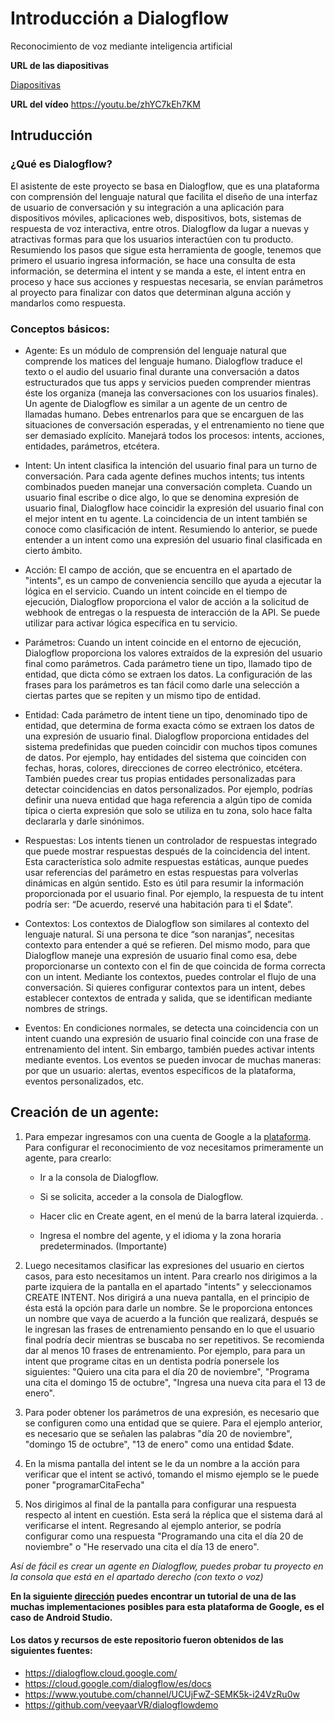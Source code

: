# Introducción a Dialogflow
Reconocimiento de voz mediante inteligencia artificial



**URL de las diapositivas**

[Diapositivas](https://drive.google.com/file/d/1R7PvqGCNkM9r_C0RJ2qzHiW6l0o1zsi1/view?usp=sharing)

**URL del vídeo**
https://youtu.be/zhYC7kEh7KM



## Intruducción

### ¿Qué es Dialogflow? 

El asistente de este proyecto se basa en Dialogflow, que es una plataforma con comprensión del lenguaje natural que facilita el diseño de una interfaz de usuario de conversación y su integración a una aplicación para dispositivos móviles, aplicaciones web, dispositivos, bots, sistemas de respuesta de voz interactiva, entre otros. Dialogflow da lugar a nuevas y atractivas formas para que los usuarios interactúen con tu producto. Resumiendo los pasos que sigue esta herramienta de google, tenemos que primero el usuario ingresa información, se hace una consulta de esta información, se determina el intent y se manda a este, el intent entra en proceso y hace sus acciones y respuestas necesaria, se envían parámetros al proyecto para finalizar con datos que determinan alguna acción y mandarlos como respuesta.


### Conceptos básicos:
  - Agente: Es un módulo de comprensión del lenguaje natural que comprende los matices del lenguaje humano. Dialogflow traduce el texto o el audio del usuario final durante una conversación a datos estructurados que tus apps y servicios pueden comprender mientras éste los organiza (maneja las conversaciones con los usuarios finales). Un agente de Dialogflow es similar a un agente de un centro de llamadas humano. Debes entrenarlos para que se encarguen de las situaciones de conversación esperadas, y el entrenamiento no tiene que ser demasiado explícito. Manejará todos los procesos: intents, acciones, entidades, parámetros, etcétera. 

  - Intent: Un intent clasifica la intención del usuario final para un turno de conversación. Para cada agente defines muchos intents; tus intents combinados pueden manejar una conversación completa. Cuando un usuario final escribe o dice algo, lo que se denomina expresión de usuario final, Dialogflow hace coincidir la expresión del usuario final con el mejor intent en tu agente. La coincidencia de un intent también se conoce como clasificación de intent. Resumiendo lo anterior, se puede entender a un intent como una expresión del usuario final clasificada en cierto ámbito.
  
  - Acción: El campo de acción, que se encuentra en el apartado de "intents", es un campo de conveniencia sencillo que ayuda a ejecutar la lógica en el servicio. Cuando un intent coincide en el tiempo de ejecución, Dialogflow proporciona el valor de acción a la solicitud de webhook de entregas o la respuesta de interacción de la API. Se puede utilizar para activar lógica específica en tu servicio.
  
  - Parámetros: Cuando un intent coincide en el entorno de ejecución, Dialogflow proporciona los valores extraídos de la expresión del usuario final como parámetros. Cada parámetro tiene un tipo, llamado tipo de entidad, que dicta cómo se extraen los datos. La configuración de las frases para los parámetros es tan fácil como darle una selección a ciertas partes que se repiten y un mismo tipo de entidad.
  
  - Entidad: Cada parámetro de intent tiene un tipo, denominado tipo de entidad, que determina de forma exacta cómo se extraen los datos de una expresión de usuario final. Dialogflow proporciona entidades del sistema predefinidas que pueden coincidir con muchos tipos comunes de datos. Por ejemplo, hay entidades del sistema que coinciden con fechas, horas, colores, direcciones de correo electrónico, etcétera. También puedes crear tus propias entidades personalizadas para detectar coincidencias en datos personalizados. Por ejemplo, podrías definir una nueva entidad que haga referencia a algún tipo de comida típica o cierta expresión que solo se utiliza en tu zona, solo hace falta declararla y darle sinónimos.
  
  - Respuestas: Los intents tienen un controlador de respuestas integrado que puede mostrar respuestas después de la coincidencia del intent. Esta característica solo admite respuestas estáticas, aunque puedes usar referencias del parámetro en estas respuestas para volverlas dinámicas en algún sentido. Esto es útil para resumir la información proporcionada por el usuario final. Por ejemplo, la respuesta de tu intent podría ser: “De acuerdo, reservé una habitación para ti el $date”.
  
  - Contextos: Los contextos de Dialogflow son similares al contexto del lenguaje natural. Si una persona te dice “son naranjas”, necesitas contexto para entender a qué se refieren. Del mismo modo, para que Dialogflow maneje una expresión de usuario final como esa, debe proporcionarse un contexto con el fin de que coincida de forma correcta con un intent. Mediante los contextos, puedes controlar el flujo de una conversación. Si quieres configurar contextos para un intent, debes establecer contextos de entrada y salida, que se identifican mediante nombres de strings.
  
  - Eventos: En condiciones normales, se detecta una coincidencia con un intent cuando una expresión de usuario final coincide con una frase de entrenamiento del intent. Sin embargo, también puedes activar intents mediante eventos. Los eventos se pueden invocar de muchas maneras: por que un usuario: alertas, eventos específicos de la plataforma, eventos personalizados, etc.

## Creación de un agente:

1. Para empezar ingresamos con una cuenta de Google a la [plataforma](https://dialogflow.cloud.google.com/). Para configurar el reconocimiento de voz necesitamos primeramente un agente, para crearlo: 
   - Ir a la consola de Dialogflow. 

   - Si se solicita, acceder a la consola de Dialogflow. 

   - Hacer clic en Create agent, en el menú de la barra lateral izquierda. . 

   - Ingresa el nombre del agente, y el idioma y la zona horaria predeterminados. (Importante)

2. Luego necesitamos clasificar las expresiones del usuario en ciertos casos, para esto necesitamos un intent. Para crearlo nos dirigimos a la parte izquiera de la pantalla en el apartado "intents" y seleccionamos CREATE INTENT. Nos dirigirá a una nueva pantalla, en el principio de ésta está la opción para darle un nombre. Se le proporciona entonces un nombre que vaya de acuerdo a la función que realizará, después se le ingresan las frases de entrenamiento pensando en lo que el usuario final podría decir mientras se buscaba no ser repetitivos. Se recomienda dar al menos 10 frases de entrenamiento. Por ejemplo, para para un intent que programe citas en un dentista podría ponersele los siguientes: "Quiero una cita para el día 20 de noviembre", "Programa una cita el domingo 15 de octubre", "Ingresa una nueva cita para el 13 de enero".

3. Para poder obtener los parámetros de una expresión, es necesario que se configuren como una entidad que se quiere. Para el ejemplo anterior, es necesario que se señalen las palabras "día 20 de noviembre", "domingo 15 de octubre", "13 de enero" como una entidad $date.

4. En la misma pantalla del intent se le da un nombre a la acción para verificar que el intent se activó, tomando el mismo ejemplo se le puede poner "programarCitaFecha"

5. Nos dirigimos al final de la pantalla para configurar una respuesta respecto al intent en cuestión. Esta será la réplica que el sistema dará al verificarse el intent. Regresando al ejemplo anterior, se podría configurar como una respuesta "Programando una cita el día 20 de noviembre" o "He reservado una cita el día 13 de enero".

*Así de fácil es crear un agente en Dialogflow, puedes probar tu proyecto en la consola que está en el apartado derecho (con texto o voz)*

**En la siguiente [dirección](https://youtu.be/zhYC7kEh7KM) puedes encontrar un tutorial de una de las muchas implementaciones posibles para esta plataforma de Google, es el caso de Android Studio.**


#### Los datos y recursos de este repositorio fueron obtenidos de las siguientes fuentes:
- https://dialogflow.cloud.google.com/
- https://cloud.google.com/dialogflow/es/docs
- https://www.youtube.com/channel/UCUjFwZ-SEMK5k-i24VzRu0w
- https://github.com/veeyaarVR/dialogflowdemo







